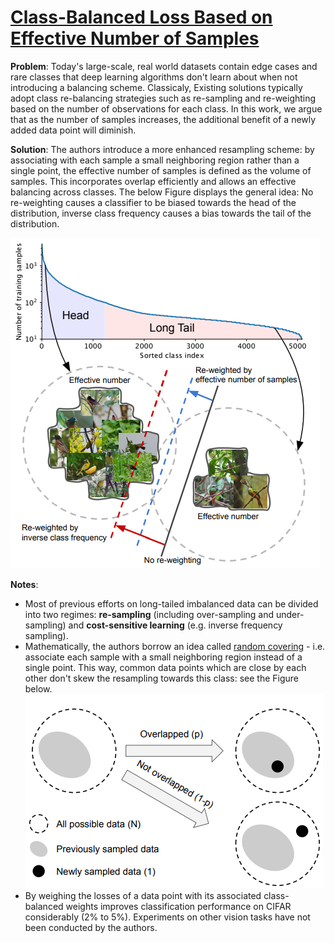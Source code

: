 
# [Class-Balanced Loss Based on Effective Number of Samples](https://vision.cornell.edu/se3/wp-content/uploads/2019/05/class_balanced.pdf)

**Problem**: Today's large-scale, real world datasets contain edge cases and rare classes that deep learning algorithms don't learn about when not introducing a balancing scheme. Classicaly,
Existing solutions typically adopt class re-balancing strategies such as re-sampling and re-weighting based on the number of observations for each class. In this work, we argue that
as the number of samples increases, the additional benefit of a newly added data point will diminish.

**Solution**:  The authors introduce a more enhanced resampling scheme: by associating with each sample a small neighboring region rather than a single point, the effective number of samples
is defined as the volume of samples. This incorporates overlap efficiently and allows an effective balancing across classes.
The below Figure displays the general idea: No re-weighting causes a classifier to be biased towards the head of the distribution, inverse class frequency causes a bias towards the tail of the distribution.

![Class-balanced Reweighting](../images/reweighting.png?raw=true "Demonstration of Reweighting")


**Notes**: 
* Most of previous efforts on long-tailed imbalanced data can be divided into two regimes: **re-sampling**
(including over-sampling and under-sampling) and **cost-sensitive learning** (e.g. inverse frequency sampling).
* Mathematically, the authors borrow an idea called [random covering](https://projecteuclid.org/euclid.acta/1485890413) - i.e. associate each sample with a small neighboring region instead of a single point. This way, common data points which are close by each other don't skew the resampling towards this class: see the Figure below.
![Class-balanced Reweighting](../images/overlap.png?raw=true "Overlap")
* By weighing the losses of a data point with its associated class-balanced weights improves classification performance on CIFAR considerably (2% to 5%). Experiments on other vision tasks have not been conducted by the authors.

